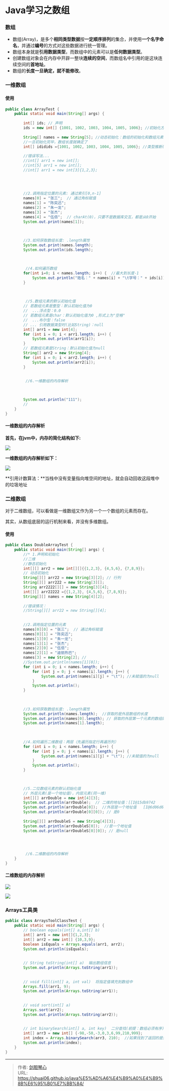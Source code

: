 # Java学习之数组




### 数组

- 数组(Array)，是多个**相同类型数据**按**一定顺序排列**的集合，并使用**一个名字命名**，并通过**编号**的方式对这些数据进行统一管理。
- 数组本身就是**引用数据类型**，而数组中的元素可以是**任何数据类型**。
- 创建数组对象会在内存中开辟一整块**连续的空间**，而数组名中引用的是这块连续空间的**首地址**。
- 数组的**长度一旦确定，就不能修改**。



### 一维数组

#### 使用

```java
public class ArrayTest {
	public static void main(String[] args) {
		
		int[] ids; // 声明
		ids = new int[] {1001, 1002, 1003, 1004, 1005, 1006}; //初始化方式1(静态初始化)：数组的初始化和数组元素的赋值操作同时进行
		
		String[] names = new String[5]; //动态初始化：数组的初始化和数组元素的赋值操作分开进行
		//一旦初始化完毕，数组长度就确定了
		int[] ididids ={1001, 1002, 1003, 1004, 1005, 1006}; //类型推断(非标准写法)
		
		//错误写法...
		//int[] arr1 = new int[];
		//int[5] arr1 = new int[];
		//int[] arr1 = new int[3]{1,2,3};
		
		
		
		
		//2.调用指定位置的元素: 通过索引[0,n-1]
		names[0] = "张三";  // 通过角标赋值
		names[1] = "陈奕迅";
		names[2] = "朱一龙";
		names[3] = "张杰";
		names[4] = "伍佰";  // charAt(0)，只要不是数据库交互，都是从0开始
		System.out.print(names[1]);
		
		
		
	    //3.如何获取数组长度: .length属性
		System.out.print(names.length);
		System.out.println(ids.length);
		
		
		
		 //4.如何遍历数组
		for(int i=0; i < names.length; i++) {  //最大到长度-1
			System.out.println("姓名：" + names[i] + "\t学号：" + ids[i]);
		}
		
		
		
		 //5.数组元素的默认初始化值
		// 若数组元素是整型：默认初始化值为0
		//  ...浮点型：0.0
		// 若数组元素是char：默认初始化值为0 ,形式上为"空格"
		//  ...布尔型：false
		// ... 引用数据类型时(比如String)：null
		int[] arr1 = new int[4];
		for (int i = 0; i < arr1.length; i++) {
			System.out.println(arr1[i]);
		}
		// 若数组元素是String：默认初始化值为null
		String[] arr2 = new String[4];
		for (int i = 0; i < arr2.length; i++) {
			System.out.println(arr2[i]);
		}
		
		
		 //6.一维数组的内存解析

		
		
		System.out.println("111");
		// 
	}
}

```

#### 一维数组的内存解析

**首先，在jvm中，内存的简化结构如下:**

![](http://image.xpshuai.cn/%E7%AE%80%E5%8C%96%E5%86%85%E5%AD%98%E7%BB%93%E6%9E%84.jpg)



**一维数组的内存解析如下：**

![](http://image.xpshuai.cn/%E4%B8%80%E7%BB%B4%E6%95%B0%E7%BB%84%E7%9A%84%E5%86%85%E5%AD%98%E8%A7%A3%E6%9E%90.png)



**引用计数算法：**当栈中没有变量指向堆空间的地址，就会自动回收这段堆中的垃圾地址



### 二维数组

对于二维数组，可以看做是一维数组又作为另一个一个数组的元素而存在。

其实，从数组底层的运行机制来看，并没有多维数组。

#### 使用

```java
public class DoubleArrayTest {
	public static void main(String[] args) {
		//* 1.声明和初始化
		//二维
		//静态初始化
		int[][] arr2 = new int[][]{{1,2,3}, {4,5,6}, {7,8,9}};
		// 动态初始化
		String[][] arr22 = new String[3][2]; // 行列
		String[][] arr222 = new String[3][];
		String arr2222[][] = new String[3][4];
		int[][] arr22222 ={{1,2,3}, {4,5,6}, {7,8,9}};
		String[][] names = new String[4][2];
		
		//错误情况：
		//String[][] arr22 = new String[][4];
		
		
		//2.调用指定位置的元素
		names[0][0] = "张三";  // 通过角标赋值
		names[0][1] = "陈奕迅";
		names[1][0] = "朱一龙";
		names[1][1] = "张杰";
		names[2][0] = "伍佰";  
		names[2][1] = "迪丽热巴";  
		names[3] = new String[2]; //
		//System.out.println(names[1][0]);
		for (int i = 0; i < names.length; i++) {
			for (int j = 0; j < names[i].length; j++) {
				System.out.print(names[i][j] + "\t"); //未赋值的为null
			}
			System.out.println();
		}
		
		
		
	    //3.如何获取数组长度: .length属性
		System.out.println(names.length);  //获取的是外层数组的长度
		System.out.println(names[0].length); // 获取的外层第一个元素的数组的长度
		System.out.println(names[1].length);
		
		
		
		//4.如何遍历二维数组：两层（先遍历指定行再遍历列）
		for (int i = 0; i < names.length; i++) {
			for (int j = 0; j < names[i].length; j++) {
				System.out.print(names[i][j] + "\t"); //未赋值的为null
			}
			System.out.println();
		}

		
		
		//5.二位数组元素的默认初始化值
		// 外层元素(是一个地址值)，内层元素(同一维)
		int[][] arrDouble = new int[4][3];
		System.out.println(arrDouble);  // 二维的地址值：[[I@15db9742
		System.out.println(arrDouble[0]);  //外层是一个地址值   [I@6d06d69c
		System.out.println(arrDouble[0][0]); // 是0
		
		String[][] arrDoubleS = new String[4][3];
		System.out.println(arrDoubleS[0]);  //是一个地址值
		System.out.println(arrDoubleS[0][0]); // 是null

		
		
		
		 //6.二维数组的内存解析
	}
}

```



#### 二维数组的内存解析

![](http://image.xpshuai.cn/%E4%BA%8C%E7%BB%B4%E6%95%B0%E7%BB%84%E5%86%85%E5%AD%98%E8%A7%A3%E6%9E%901.jpg)

![](http://image.xpshuai.cn/%E4%BA%8C%E7%BB%B4%E6%95%B0%E7%BB%84%E5%86%85%E5%AD%98%E8%A7%A3%E6%9E%902.jpg)







### Arrays工具类

```java
public class ArraysToolClassTest {
	public static void main(String[] args) {
		// boolean equals(int[] a,int[] b)
		int[] arr1 = new int[]{1,2,3};
		int[] arr2 = new int[] {10,3,9};
		boolean isEquals = Arrays.equals(arr1, arr2);
		System.out.println(isEquals);
		
		
		// String toString(int[] a)  输出数组信息
		System.out.println(Arrays.toString(arr1));
		
		
		// void fill(int[] a, int val)  将指定值填充到数组中
		Arrays.fill(arr1, 9);
		System.out.println(Arrays.toString(arr1));
		
		
		// void sort(int[] a) 
		Arrays.sort(arr2);
		System.out.println(Arrays.toString(arr2));
		
		
		// int binarySearch(int[] a, int key)  二分查找(前提：数组必须有序)
		int[] arr3 = new int[] {-98,-50,-3,0,3,6,99,210,999};
		int index = Arrays.binarySearch(arr3, 210);  //如果找到了返回的是索引，如果找不到就返回负数
		System.out.println(index);
	}
}

```







---

> 作者: [剑胆琴心](http://geoer.cn)  
> URL: https://shuai06.github.io/java%E5%AD%A6%E4%B9%A0%E4%B9%8B%E6%95%B0%E7%BB%84/  

